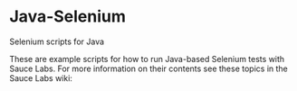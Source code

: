 # Java-Selenium
Selenium scripts for Java

These are example scripts for how to run Java-based Selenium tests with Sauce Labs. For more information on their contents see these topics in the Sauce Labs wiki:
